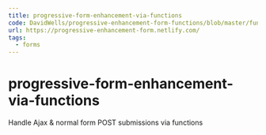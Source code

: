 ```yaml
---
title: progressive-form-enhancement-via-functions
code: DavidWells/progressive-enhancement-form-functions/blob/master/functions/form-handler.js
url: https://progressive-enhancement-form.netlify.com/
tags: 
  - forms
---
```


# progressive-form-enhancement-via-functions

Handle Ajax &amp; normal form POST submissions via functions
